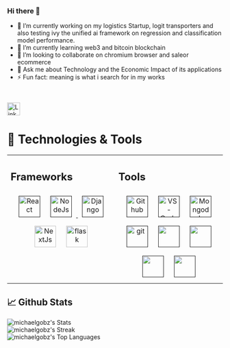 ### Hi there 👋

<!--
**michaelgobz/michaelgobz** is a ✨ _special_ ✨ repository because its `README.md` (this file) appears on your GitHub profile.
-->


- 🔭 I’m currently working on my logistics Startup, logit transporters and also testing ivy the unified ai framework on regression and classification model performance. 
- 🌱 I’m currently learning web3 and bitcoin blockchain 
- 👯 I’m looking to collaborate on chromium browser and saleor ecommerce
- 💬 Ask me about Technology and the Economic Impact of its 
applications 
- ⚡ Fun fact: meaning is what i search for in my works

<div>
  
  <br>
  <p> 
 <a target="_blank"  href="https://www.linkedin.com/in/michael-goboola-bab79019b" target="blank"><img src="https://img.shields.io/badge/LinkedIn--_.svg?style=social&logo=linkedin" alt="LinkedIn" height="30"></a>
</p>
</div>

# 🔧 Technologies & Tools

<table>
  <tr><td valign="top" width="33%">

## Frameworks

<div align="center">   
<a href=""><img style="margin: 10px" Src="https://img.icons8.com/color/2x/react-native.png" alt="React" height="50" /></a>
<a href=""><img style="margin: 10px" src="https://img.icons8.com/fluency/2x/node-js.png" alt="NodeJs" height="50" />  
<a href=""><img style="margin: 10px" Src="https://img.icons8.com/external-tal-revivo-shadow-tal-revivo/344/external-django-a-high-level-python-web-framework-that-encourages-rapid-development-logo-shadow-tal-revivo.png" alt="Django" height="50" /></a>
<a href="https://nextjs.org/"><img style="margin: 10px" src="https://img.icons8.com/color/2x/nextjs.png" alt="NextJs" height="50" /></a>
<a href="https://flask.org/"><img style="margin: 10px" src="https://img.icons8.com/color/2x/flask.png" alt="flask" height="50" /></a>
 
</div>
</td><td valign="top" width="33%">

## Tools
<div align="center">  
<a href=""><img style="margin: 10px" Src="https://img.icons8.com/color/2x/github.png" alt="Github" height="50" /></a>
<a href=""><img style="margin: 10px" src="https://img.icons8.com/color/2x/visual-studio-code-2019.png" alt="VS-Code" height="50" /></a>
<a href=""><img style="margin: 10px" Src="https://img.icons8.com/color/2x/mongodb.png" alt="Mongodb" height="50" /></a>
<a href=""><img style="margin: 10px" src="https://img.icons8.com/color/2x/git.png" alt="git" height="50" /></a>
<a href=""><img style="margin: 10px" src="https://img.icons8.com/dusk/1x/linux.png" height="50" /></a>
  <a href=""><img style="margin: 10px" src="https://img.icons8.com/dusk/1x/docker.png" height="50" /></a>
  <a href=""><img style="margin: 10px" src="https://img.icons8.com/dusk/1x/visual-studio.png" height="50" /></a>
  <a href=""><img style="margin: 10px" src="https://img.icons8.com/dusk/1x/sql.png" height="50" /></a>
</div>

</td></tr></table>

## 📈 Github Stats
<div>
 
 ![michaelgobz's Stats](https://github-readme-stats.vercel.app/api?username=michaelgobz&theme=vue-dark&show_icons=true&hide_border=true&count_private=true)
    <br />
  ![michaelgobz's Streak](https://github-readme-streak-stats.herokuapp.com/?user=michaelgobz&theme=vue-dark&hide_border=true)
    <br />
    ![michaelgobz's Top Languages](https://github-readme-stats.vercel.app/api/top-langs/?username=michaelgobz&theme=vue-dark&show_icons=true&hide_border=true&layout=compact)
    <br/>
</div>
